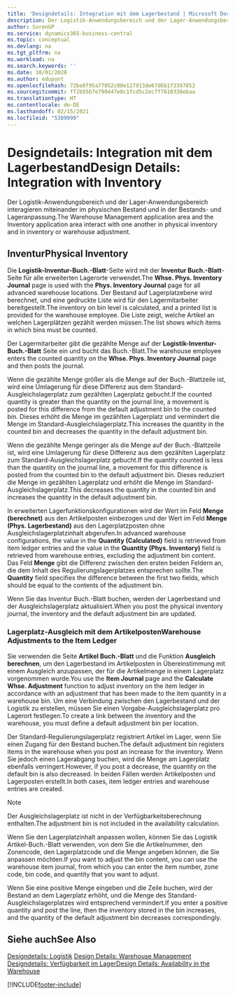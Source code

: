 ```yaml
---
title: 'Designdetails: Integration mit dem Lagerbestand | Microsoft Docs'
description: Der Logistik-Anwendungsbereich und der Lager-Anwendungsbereich interagieren miteinander im physischen Bestand und in der Bestands- und Lageranpassung.
author: SorenGP
ms.service: dynamics365-business-central
ms.topic: conceptual
ms.devlang: na
ms.tgt_pltfrm: na
ms.workload: na
ms.search.keywords: ''
ms.date: 10/01/2020
ms.author: edupont
ms.openlocfilehash: 72be8f95a77052c00e127913de67d6b1f3397852
ms.sourcegitcommit: ff2b55b7e790447e0c1fcd5c2ec7f7610338ebaa
ms.translationtype: HT
ms.contentlocale: de-DE
ms.lasthandoff: 02/15/2021
ms.locfileid: "5389999"
---
```

# <a name="design-details-integration-with-inventory"></a><span data-ttu-id="e70d2-103">Designdetails: Integration mit dem Lagerbestand</span><span class="sxs-lookup"><span data-stu-id="e70d2-103">Design Details: Integration with Inventory</span></span>
<span data-ttu-id="e70d2-104">Der Logistik-Anwendungsbereich und der Lager-Anwendungsbereich interagieren miteinander im physischen Bestand und in der Bestands- und Lageranpassung.</span><span class="sxs-lookup"><span data-stu-id="e70d2-104">The Warehouse Management application area and the Inventory application area interact with one another in physical inventory and in inventory or warehouse adjustment.</span></span>  
  
## <a name="physical-inventory"></a><span data-ttu-id="e70d2-105">Inventur</span><span class="sxs-lookup"><span data-stu-id="e70d2-105">Physical Inventory</span></span>  
 <span data-ttu-id="e70d2-106">Die **Logistik-Inventur-Buch.-Blatt**-Seite wird mit der **Inventur Buch.-Blatt**-Seite für alle erweiterten Lagerorte verwendet.</span><span class="sxs-lookup"><span data-stu-id="e70d2-106">The **Whse. Phys. Inventory Journal** page is used with the **Phys. Inventory Journal** page for all advanced warehouse locations.</span></span> <span data-ttu-id="e70d2-107">Der Bestand auf Lagerplatzebene wird berechnet, und eine gedruckte Liste wird für den Lagermitarbeiter bereitgestellt.</span><span class="sxs-lookup"><span data-stu-id="e70d2-107">The inventory on bin level is calculated, and a printed list is provided for the warehouse employee.</span></span> <span data-ttu-id="e70d2-108">Die Liste zeigt, welche Artikel an welchen Lagerplätzen gezählt werden müssen.</span><span class="sxs-lookup"><span data-stu-id="e70d2-108">The list shows which items in which bins must be counted.</span></span>  
  
 <span data-ttu-id="e70d2-109">Der Lagermitarbeiter gibt die gezählte Menge auf der **Logistik-Inventur-Buch.-Blatt** Seite ein und bucht das Buch.-Blatt.</span><span class="sxs-lookup"><span data-stu-id="e70d2-109">The warehouse employee enters the counted quantity on the **Whse. Phys. Inventory Journal** page and then posts the journal.</span></span>  
  
 <span data-ttu-id="e70d2-110">Wenn die gezählte Menge größer als die Menge auf der Buch.-Blattzeile ist, wird eine Umlagerung für diese Differenz aus dem Standard-Ausgleichslagerplatz zum gezählten Lagerplatz gebucht.</span><span class="sxs-lookup"><span data-stu-id="e70d2-110">If the counted quantity is greater than the quantity on the journal line, a movement is posted for this difference from the default adjustment bin to the counted bin.</span></span> <span data-ttu-id="e70d2-111">Dieses erhöht die Menge im gezählten Lagerplatz und vermindert die Menge im Standard-Ausgleichslagerplatz.</span><span class="sxs-lookup"><span data-stu-id="e70d2-111">This increases the quantity in the counted bin and decreases the quantity in the default adjustment bin.</span></span>  
  
 <span data-ttu-id="e70d2-112">Wenn die gezählte Menge geringer als die Menge auf der Buch.-Blattzeile ist, wird eine Umlagerung für diese Differenz aus dem gezählten Lagerplatz zum Standard-Ausgleichslagerplatz gebucht.</span><span class="sxs-lookup"><span data-stu-id="e70d2-112">If the quantity counted is less than the quantity on the journal line, a movement for this difference is posted from the counted bin to the default adjustment bin.</span></span> <span data-ttu-id="e70d2-113">Dieses reduziert die Menge im gezählten Lagerplatz und erhöht die Menge im Standard-Ausgleichslagerplatz.</span><span class="sxs-lookup"><span data-stu-id="e70d2-113">This decreases the quantity in the counted bin and increases the quantity in the default adjustment bin.</span></span>  
  
 <span data-ttu-id="e70d2-114">In erweiterten Lagerfunktionskonfigurationen wird der Wert im Feld **Menge (berechnet)** aus den Artikelposten einbezogen und der Wert im Feld **Menge (Phys. Lagerbestand)** aus den Lagerplatzposten ohne Ausgleichslagerplatzinhalt abgerufen.</span><span class="sxs-lookup"><span data-stu-id="e70d2-114">In advanced warehouse configurations, the value in the **Quantity (Calculated)** field is retrieved from item ledger entries and the value in the **Quantity (Phys. Inventory)** field is retrieved from warehouse entries, excluding the adjustment bin content.</span></span> <span data-ttu-id="e70d2-115">Das Feld **Menge** gibt die Differenz zwischen den ersten beiden Feldern an, die dem Inhalt des Regulierungslagerplatzes entsprechen sollte.</span><span class="sxs-lookup"><span data-stu-id="e70d2-115">The **Quantity** field specifies the difference between the first two fields, which should be equal to the contents of the adjustment bin.</span></span>  
  
 <span data-ttu-id="e70d2-116">Wenn Sie das Inventur Buch.-Blatt buchen, werden der Lagerbestand und der Ausgleichslagerplatz aktualisiert.</span><span class="sxs-lookup"><span data-stu-id="e70d2-116">When you post the physical inventory journal, the inventory and the default adjustment bin are updated.</span></span>  
  
### <a name="warehouse-adjustments-to-the-item-ledger"></a><span data-ttu-id="e70d2-117">Lagerplatz-Ausgleich mit dem Artikelposten</span><span class="sxs-lookup"><span data-stu-id="e70d2-117">Warehouse Adjustments to the Item Ledger</span></span>  
 <span data-ttu-id="e70d2-118">Sie verwenden die Seite **Artikel Buch.-Blatt** und die Funktion **Ausgleich berechnen**, um den Lagerbestand im Artikelposten in Übereinstimmung mit einem Ausgleich anzupassen, der für die Artikelmenge in einem Lagerplatz vorgenommen wurde.</span><span class="sxs-lookup"><span data-stu-id="e70d2-118">You use the **Item Journal** page and the **Calculate Whse. Adjustment** function to adjust inventory on the item ledger in accordance with an adjustment that has been made to the item quantity in a warehouse bin.</span></span> <span data-ttu-id="e70d2-119">Um eine Verbindung zwischen den Lagerbestand und der Logistik zu erstellen, müssen Sie einen Vorgabe-Ausgleichslagerplatz pro Lagerort festlegen.</span><span class="sxs-lookup"><span data-stu-id="e70d2-119">To create a link between the inventory and the warehouse, you must define a default adjustment bin per location.</span></span>  
  
 <span data-ttu-id="e70d2-120">Der Standard-Regulierungslagerplatz registriert Artikel im Lager, wenn Sie einen Zugang für den Bestand buchen.</span><span class="sxs-lookup"><span data-stu-id="e70d2-120">The default adjustment bin registers items in the warehouse when you post an increase for the inventory.</span></span> <span data-ttu-id="e70d2-121">Wenn Sie jedoch einen Lagerabgang buchen, wird die Menge am Lagerplatz ebenfalls verringert.</span><span class="sxs-lookup"><span data-stu-id="e70d2-121">However, if you post a decrease, the quantity on the default bin is also decreased.</span></span> <span data-ttu-id="e70d2-122">In beiden Fällen werden Artikelposten und Lagerposten erstellt.</span><span class="sxs-lookup"><span data-stu-id="e70d2-122">In both cases, item ledger entries and warehouse entries are created.</span></span>  
  
> [!NOTE]  
>  <span data-ttu-id="e70d2-123">Der Ausgleichslagerplatz ist nicht in der Verfügbarkeitsberechnung enthalten.</span><span class="sxs-lookup"><span data-stu-id="e70d2-123">The adjustment bin is not included in the availability calculation.</span></span>  
  
 <span data-ttu-id="e70d2-124">Wenn Sie den Lagerplatzinhalt anpassen wollen, können Sie das Logistik Artikel-Buch.-Blatt verwenden, von dem Sie die Artikelnummer, den Zonencode, den Lagerplatzcode und die Menge angeben können, die Sie anpassen möchten.</span><span class="sxs-lookup"><span data-stu-id="e70d2-124">If you want to adjust the bin content, you can use the warehouse item journal, from which you can enter the item number, zone code, bin code, and quantity that you want to adjust.</span></span>  
  
 <span data-ttu-id="e70d2-125">Wenn Sie eine positive Menge eingeben und die Zeile buchen, wird der Bestand an dem Lagerplatz erhöht, und die Menge des Standard-Ausgleichslagerplatzes wird entsprechend vermindert.</span><span class="sxs-lookup"><span data-stu-id="e70d2-125">If you enter a positive quantity and post the line, then the inventory stored in the bin increases, and the quantity of the default adjustment bin decreases correspondingly.</span></span>  
  
## <a name="see-also"></a><span data-ttu-id="e70d2-126">Siehe auch</span><span class="sxs-lookup"><span data-stu-id="e70d2-126">See Also</span></span>  
 <span data-ttu-id="e70d2-127">[Designdetails: Logistik](design-details-warehouse-management.md) </span><span class="sxs-lookup"><span data-stu-id="e70d2-127">[Design Details: Warehouse Management](design-details-warehouse-management.md) </span></span>  
 [<span data-ttu-id="e70d2-128">Designdetails: Verfügbarkeit im Lager</span><span class="sxs-lookup"><span data-stu-id="e70d2-128">Design Details: Availability in the Warehouse</span></span>](design-details-availability-in-the-warehouse.md)

[!INCLUDE[footer-include](includes/footer-banner.md)]